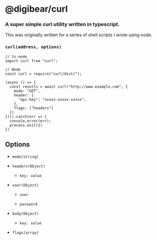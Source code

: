 # @digibear/curl
### A super simple curl utility written in typescript. 

This was originally written for a series of shell scripts I wrote using node. 

### ``` curl(address, options) ```


```JS
// ts-node
import curl from "curl";

// Node
const curl = require("curl/dist/");

(async () => {
  const results = await curl("http://www.example.com", {
    mode: "GET",
    header: {
      "api-key": "xxxxx-xxxxx-xxxxx",
    },
    flags: ["headers"]
  })
})().catch(err => {
  console.error(err);
  process.exit(1)
})
```

## Options
* `mode(string)`
* `headers(Object)`
  
  * `key: value`

* `user(Object)`

  * `user`

  * `password`

* `body(Object)`

  * `key: value`

* `flags(array)`